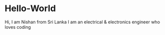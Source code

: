 # Hello-World
Hi, I am Nishan from Sri Lanka
I am an electrical & electronics engineer who loves coding
